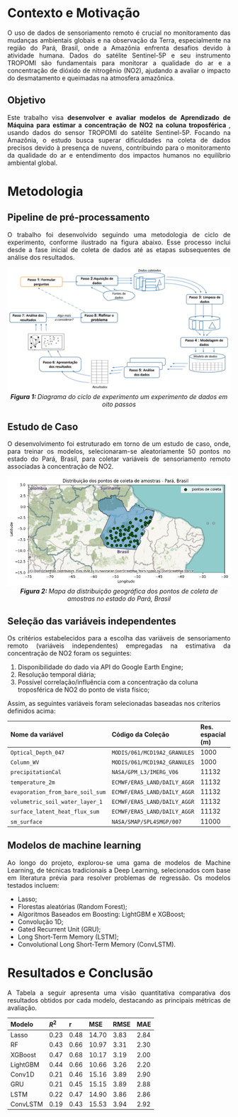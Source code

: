 # Contexto e Motivação

<p align="justify">
O uso de dados de sensoriamento remoto é crucial no monitoramento das mudanças ambientais globais e na observação da Terra, especialmente na região do Pará, Brasil, onde a Amazônia enfrenta desafios devido à atividade humana. Dados do satélite Sentinel-5P e seu instrumento TROPOMI são fundamentais para monitorar a qualidade do ar e a concentração de dióxido de nitrogênio (NO2), ajudando a avaliar o impacto do desmatamento e queimadas na atmosfera amazônica.
</p>

## Objetivo

<p align="justify">
Este trabalho visa <b>desenvolver e avaliar modelos de Aprendizado de Máquina para estimar a concentração de NO2 na coluna troposférica </b>, usando dados do sensor TROPOMI do satélite Sentinel-5P. Focando na Amazônia, o estudo busca superar dificuldades na coleta de dados precisos devido à presença de nuvens, contribuindo para o monitoramento da qualidade do ar e entendimento dos impactos humanos no equilíbrio ambiental global.
</p>

# Metodologia

## Pipeline de pré-processamento

<p align="justify">
O trabalho foi desenvolvido seguindo uma metodologia de ciclo de experimento, conforme ilustrado na figura abaixo. Esse processo inclui desde a fase inicial de coleta de dados até as etapas subsequentes de análise dos resultados.
</p>

<p  align="center">
    <img src="assets/img/ciclo_exp.png" alt>
    <em> <b>Figura 1: </b>Diagrama do ciclo de experimento um experimento de dados em oito passos</em>
</p>

## Estudo de Caso
<p align="justify">
O desenvolvimento foi estruturado em torno de um estudo de caso, onde, para treinar os modelos, selecionaram-se aleatoriamente 50 pontos no estado do Pará, Brasil, para coletar variáveis de sensoriamento remoto associadas à concentração de NO2.
</p>

<p  align="center">
    <img src="assets/img/pontos_coleta.png" alt>
    <em> <b>Figura 2: </b>Mapa da distribuição geográfica dos pontos de coleta de amostras no estado do Pará, Brasil</em>
</p>

## Seleção das variáveis independentes

<p align="justify">
Os critérios estabelecidos para a escolha das variáveis de sensoriamento remoto (variáveis independentes) empregadas na estimativa da concentração de NO2 foram os seguintes:
    <ol>
      <li>Disponibilidade do dado via API do Google Earth Engine;</li>
      <li>Resolução temporal diária;</li>
      <li>Possível correlação/influência com a concentração da coluna troposférica de NO2 do ponto de vista físico;</li>
    </ol>

Assim, as seguintes variáveis foram selecionadas baseadas nos críterios definidos acima:
</p>

| Nome da variável        | Código da Coleção          | Res. espacial (m) |
|:-------------|:------------------|:------|
| ```Optical_Depth_047```           | ```MODIS/061/MCD19A2_GRANULES``` | 1000  |
| ```Column_WV```           | ```MODIS/061/MCD19A2_GRANULES``` | 1000  |
| ```precipitationCal```           | ```NASA/GPM_L3/IMERG_V06``` | 11132  |
| ```temperature_2m```           | ```ECMWF/ERA5_LAND/DAILY_AGGR``` | 11132  |
| ```evaporation_from_bare_soil_sum```           | ```ECMWF/ERA5_LAND/DAILY_AGGR``` | 11132  |
| ```volumetric_soil_water_layer_1```           | ```ECMWF/ERA5_LAND/DAILY_AGGR``` | 11132  |
| ```surface_latent_heat_flux_sum```           | ```ECMWF/ERA5_LAND/DAILY_AGGR``` | 11132  |
| ```sm_surface```           | ```NASA/SMAP/SPL4SMGP/007``` | 11000  |

## Modelos de machine learning

<p align="justify">
Ao longo do projeto, explorou-se uma gama de modelos de Machine Learning, de técnicas tradicionais a Deep Learning, selecionados com base em literatura prévia para resolver problemas de regressão. Os modelos testados incluem:
    <ul>
      <li>Lasso;</li>
      <li>Florestas aleatórias (Random Forest);</li>
      <li>Algoritmos Baseados em Boosting: LightGBM e XGBoost;</li>
      <li>Convolução 1D;</li>
      <li>Gated Recurrent Unit (GRU);</li>
      <li>Long Short-Term Memory (LSTM);</li>
      <li>Convolutional Long Short-Term Memory (ConvLSTM).</li>
    </ul>
</p>

# Resultados e Conclusão

<p align="justify">
A Tabela a seguir apresenta uma visão quantitativa comparativa dos resultados obtidos por cada modelo, destacando as principais métricas de avaliação.
</p>

| Modelo        | $R^2$          | r | MSE | RMSE | MAE |
|:-------------|:----|:----|:------|:------|:------|
| Lasso | 0.23 | 0.48  | 14.70  | 3.83  | 2.84  |
| RF | 0.43 | 0.66 | 10.97 | 3.31 | 2.30 |
| XGBoost | 0.47 | 0.68 | 10.17 | 3.19 | 2.00 |
| LightGBM | 0.44 | 0.66 | 10.66 | 3.26 | 2.20 |
| Conv1D | 0.21 | 0.46 | 15.16 | 3.89 | 2.90 |
| GRU | 0.21 | 0.45 | 15.15 | 3.89 | 2.88 |
| LSTM | 0.22 | 0.47 | 14.90 | 3.86 | 2.86 |
| ConvLSTM | 0.19 | 0.43 | 15.53 | 3.94 | 2.92 |
